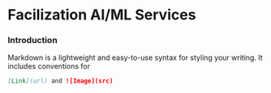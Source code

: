 # Facilization AI/ML Services

### Introduction

Markdown is a lightweight and easy-to-use syntax for styling your writing. It includes conventions for

```markdown
[Link](url) and ![Image](src)
```
